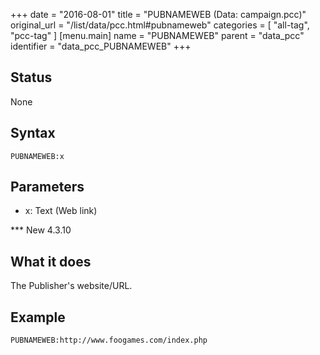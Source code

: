 +++
date = "2016-08-01"
title = "PUBNAMEWEB (Data: campaign.pcc)"
original_url = "/list/data/pcc.html#pubnameweb"
categories = [ "all-tag", "pcc-tag" ]
[menu.main]
    name = "PUBNAMEWEB"
    parent = "data_pcc"
    identifier = "data_pcc_PUBNAMEWEB"
+++

## Status

None

## Syntax

`PUBNAMEWEB:x`

## Parameters

-   x: Text (Web link)



<span id="pubnameweb"></span> \*\*\* New 4.3.10

What it does
------------

The Publisher's website/URL.

Example
-------

`PUBNAMEWEB:http://www.foogames.com/index.php`

